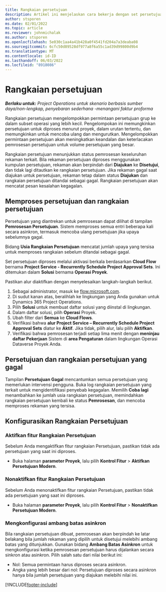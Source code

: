 ```yaml
---
title: Rangkaian persetujuan
description: Artikel ini menjelaskan cara bekerja dengan set persetujuan, permintaan, dan subset dari operasi tersebut.
author: stsporen
ms.date: 02/01/2022
ms.topic: article
ms.reviewer: johnmichalak
ms.author: stsporen
ms.openlocfilehash: 5e030c1aa4a41b428a0f4541fd204a7a3deaba08
ms.sourcegitcommit: 6cfc50d89528df977a8f6a55c1ad39d99800d9b4
ms.translationtype: MT
ms.contentlocale: id-ID
ms.lasthandoff: 06/03/2022
ms.locfileid: "8918086"
---
```

# <a name="approval-sets"></a>Rangkaian persetujuan

_**Berlaku untuk:** Project Operations untuk skenario berbasis sumber daya/non-lengkap, penyebaran sederhana -menangani faktur proforma_

Rangkaian persetujuan mengelompokkan permintaan persetujuan grup ke dalam subset operasi yang lebih kecil. Pengelompokan ini memungkinkan persetujuan untuk diproses menurut proyek, dalam urutan tertentu, dan memungkinkan untuk mencoba ulang dan mengurutkan. Mengelompokkan permintaan persetujuan akan meningkatkan keandalan dan keterlacakan pemrosesan persetujuan untuk volume persetujuan yang besar.

Rangkaian persetujuan menunjukkan status pemrosesan keseluruhan rekaman terkait. Bila rekaman persetujuan diproses menggunakan kumpulan persetujuan, rekaman akan berpindah dari **Diajukan** ke **Disetujui**, dan tidak lagi ditautkan ke rangkaian persetujuan. Jika rekaman gagal saat diajukan untuk persetujuan, rekaman tetap dalam status **Diajukan** dan rangkaian persetujuan ditandai sebagai gagal. Rangkaian persetujuan akan mencatat pesan kesalahan kegagalan.

## <a name="processing-approvals-and-approval-sets"></a>Memproses persetujuan dan rangkaian persetujuan
Persetujuan yang diantrekan untuk pemrosesan dapat dilihat di tampilan **Pemrosesan Persetujuan**. Sistem memproses semua entri beberapa kali secara asinkron, termasuk mencoba ulang persetujuan jika upaya sebelumnya gagal.

Bidang **Usia Rangkaian Persetujuan** mencatat jumlah upaya yang tersisa untuk memproses rangkaian sebelum ditandai sebagai gagal.

Set persetujuan diproses melalui aktivasi berkala berdasarkan **Cloud Flow** bernama **Project Service - Recurrently Schedule Project Approval Sets**. Ini ditemukan dalam **Solusi** bernama **Operasi Proyek**. 

Pastikan alur diaktifkan dengan menyelesaikan langkah-langkah berikut.

1. Sebagai administrator, masuk ke [flow.microsoft.com](https://powerautomate.microsoft.com).
2. Di sudut kanan atas, beralihlah ke lingkungan yang Anda gunakan untuk Dynamics 365 Project Operations.
3. Pilih **Solusi** untuk membuat daftar solusi yang diinstal di lingkungan.
4. Dalam daftar solusi, pilih **Operasi** Proyek.
5. Ubah filter dari **Semua** ke **Cloud Flows**.
6. Verifikasi bahwa **alur Project Service – Recurrently Schedule Project Approval Sets** diatur ke **Aktif**. Jika tidak, pilih alur, lalu pilih **Aktifkan**.
7. Verifikasi bahwa pemrosesan terjadi setiap lima menit dengan **meninjau daftar Pekerjaan** Sistem di **area Pengaturan** dalam lingkungan Operasi Dataverse Proyek Anda.

## <a name="failed-approvals-and-approval-sets"></a>Persetujuan dan rangkaian persetujuan yang gagal
Tampilan **Persetujuan Gagal** mencantumkan semua persetujuan yang memerlukan intervensi pengguna. Buka log rangkaian persetujuan yang terkait untuk mengidentifikasi penyebab kegagalan.
Memilih **Coba lagi** menambahkan ke jumlah usia rangkaian persetujuan, memindahkan rangkaian persetujuan kembali ke status **Pemrosesan**, dan mencoba memproses rekaman yang tersisa.

## <a name="configure-approval-sets"></a>Konfigurasikan Rangkaian Persetujuan

### <a name="enable-the-approval-sets-feature"></a>Aktifkan fitur Rangkaian Persetujuan
Sebelum Anda mengaktifkan fitur rangkaian Persetujuan, pastikan tidak ada persetujuan yang saat ini diproses.

- Buka halaman **parameter Proyek**, lalu pilih **Kontrol Fitur** > **Aktifkan Persetujuan Modern**.

### <a name="turn-off-the-approval-sets-feature"></a>Nonaktifkan fitur Rangkaian Persetujuan
Sebelum Anda menonaktifkan fitur rangkaian Persetujuan, pastikan tidak ada persetujuan yang saat ini diproses.

- Buka halaman **parameter Proyek**, lalu pilih **Kontrol Fitur** > **Nonaktifkan Persetujuan Modern**.

### <a name="configuring-the-asynchronous-threshold"></a>Mengkonfigurasi ambang batas asinkron 
Bila rangkaian persetujuan dibuat, pemrosesan akan berpindah ke latar belakang bila jumlah rekaman yang dipilih untuk disetujui melebihi ambang batas yang ditunjukkan. Gunakan bidang **Ambang Batas Asinkron** untuk mengkonfigurasi ketika pemrosesan persetujuan harus dijalankan secara sinkron atau asinkron. Pilih salah satu dari nilai berikut ini:

  - Nol: Semua permintaan harus diproses secara asinkron. 
  - Angka yang lebih besar dari nol: Persetujuan diproses secara asinkron hanya bila jumlah persetujuan yang diajukan melebihi nilai ini.

[!INCLUDE[footer-include](../includes/footer-banner.md)]
